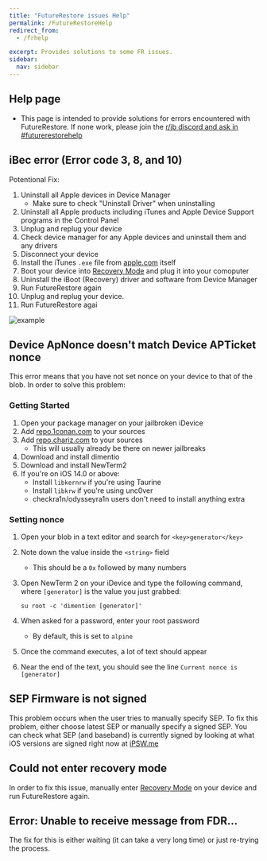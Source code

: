 ```yaml
---
title: "FutureRestore issues Help"
permalink: /FutureRestoreHelp
redirect_from:
  - /frhelp

excerpt: Provides solutions to some FR issues.
sidebar:
  nav: sidebar
---
```

## Help page

- This page is intended to provide solutions for errors encountered with FutureRestore. If none work, please join the [r/jb discord and ask in #futurerestorehelp](https://discord.gg/9apvC4C3CC)

## iBec error (Error code 3, 8, and 10)
Potentional Fix:
1. Uninstall all Apple devices in Device Manager
    - Make sure to check "Uninstall Driver" when uninstalling
1. Uninstall all Apple products including iTunes and Apple Device Support programs in the Control Panel
1. Unplug and replug your device
1. Check device manager for any Apple devices and uninstall them and any drivers
1. Disconnect your device
1. Install the iTunes `.exe` file from [apple.com](https://support.apple.com/kb/DL1816?locale=en_US) itself
1. Boot your device into [Recovery Mode](https://www.howtogeek.com/396530/how-to-put-your-iphone-or-ipad-into-recovery-mode/) and plug it into your comoputer
1. Uninstall the iBoot (Recovery) driver and software from Device Manager
1. Run FutureRestore again
1. Unplug and replug your device.
1. Run FutureRestore agai

![example](https://media.discordapp.net/attachments/825122925204078622/839186681202212904/unknown.png)

## Device ApNonce doesn't match Device APTicket nonce

This error means that you have not set nonce on your device to that of the blob. In order to solve this problem:

### Getting Started

1. Open your package manager on your jailbroken iDevice
1. Add [repo.1conan.com](https://repo.1conan.com) to your sources
1. Add [repo.chariz.com](https://repo.chariz.com) to your sources
    - This will usually already be there on newer jailbreaks
1. Download and install dimentio
1. Download and install NewTerm2
1. If you're on iOS 14.0 or above:
    - Install `libkernrw` if you're using Taurine
    - Install `libkrw` if you're using unc0ver
    - checkra1n/odysseyra1n users don't need to install anything extra

### Setting nonce

1. Open your blob in a text editor and search for `<key>generator</key>`
1. Note down the value inside the `<string>` field
    - This should be a `0x` followed by many numbers
1. Open NewTerm 2 on your iDevice and type the following command, where `[generator]` is the value you just grabbed:

    `su root -c 'dimention [generator]'`
    
1. When asked for a password, enter your root password
    - By default, this is set to `alpine`
1. Once the command executes, a lot of text should appear
1. Near the end of the text, you should see the line `Current nonce is [generator]`

## SEP Firmware is not signed

This problem occurs when the user tries to manually specify SEP. To fix this problem, either choose latest SEP or manually specify a signed SEP. You can check what SEP (and baseband) is currently signed by looking at what iOS versions are signed right now at [iPSW.me](https://ipsw.me)

## Could not enter recovery mode

In order to fix this issue, manually enter [Recovery Mode](https://www.howtogeek.com/396530/how-to-put-your-iphone-or-ipad-into-recovery-mode/) on your device and run FutureRestore again.

## Error: Unable to receive message from FDR...

The fix for this is either waiting (it can take a very long time) or just re-trying the process.
